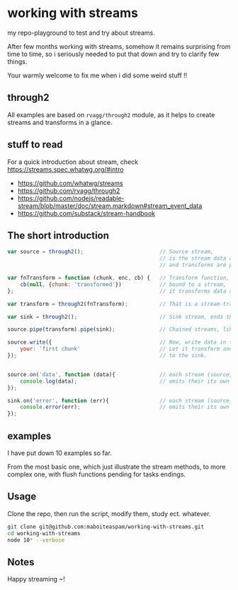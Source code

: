 # working with streams

my repo-playground to test and try about streams.

After few months working with streams,
somehow it remains surprising from time to time,
so i seriously needed to put that down and try to clarify few things.

Your warmly welcome to fix me when i did some weird stuff !!

## through2

All examples are based on `rvagg/through2` module, as it helps to create streams and transforms in a glance.

## stuff to read

For a quick introduction about stream, check https://streams.spec.whatwg.org/#intro

 - https://github.com/whatwg/streams
 - https://github.com/rvagg/through2
 - https://github.com/nodejs/readable-stream/blob/master/doc/stream.markdown#stream_event_data
 - https://github.com/substack/stream-handbook

## The short introduction

```js
var source = through2();                        // Source stream,
                                                // is the stream data are written to,
                                                // and transforms are piped in.

var fnTransform = function (chunk, enc, cb) {   // Transform function,
    cb(null, {chunk: 'transformed'})            // bound to a stream,
};                                              // it transforms data as they come.

var transform = through2(fnTransform);          // That is a stream-transform.

var sink = through2();                          // Sink stream, ends the chain of stream.

source.pipe(transform).pipe(sink);              // Chained streams, like a recipe to cook flowed data.

source.write({                                  // Now, write data in the stream,
    your: 'first chunk'                         // Let it transform and pass the data
});                                             // to the sink.


source.on('data', function (data){              // each stream (source, transform, sink)
    console.log(data);                          // emits their its own data event.
});

sink.on('error', function (err){                // each stream (source, transform, sink)
    console.error(err);                         // emits their its own data event.
});
```

## examples

I have put down 10 examples so far.

From the most basic one, which just illustrate the stream methods,
to more complex one, with flush functions pending for tasks endings.

## Usage

Clone the repo, then run the script, modify them, study ect. whatever.

```sh
git clone git@github.com:maboiteaspam/working-with-streams.git
cd working-with-streams
node 10* --verbose
```

## Notes

Happy streaming ~!
